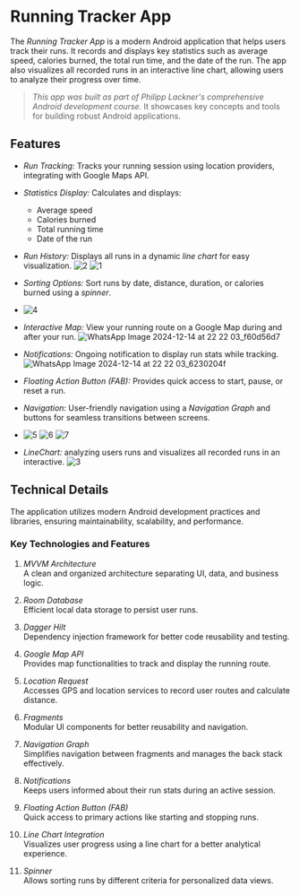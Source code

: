 # Running Tracker App

The *Running Tracker App* is a modern Android application that helps users track their runs. It records and displays key statistics such as average speed, calories burned, the total run time, and the date of the run. The app also visualizes all recorded runs in an interactive line chart, allowing users to analyze their progress over time.

> *This app was built as part of Philipp Lackner's comprehensive Android development course.* It showcases key concepts and tools for building robust Android applications.

## Features

- *Run Tracking:* Tracks your running session using location providers, integrating with Google Maps API.
- *Statistics Display:* Calculates and displays:
  - Average speed
  - Calories burned
  - Total running time
  - Date of the run
- *Run History:* Displays all runs in a dynamic *line chart* for easy visualization.
  ![2](https://github.com/user-attachments/assets/2011b64b-d033-4113-8f1e-7f7ae9860d5f)
![1](https://github.com/user-attachments/assets/8ff2199c-cfc2-4990-b2da-29b5394946ca)
- *Sorting Options:* Sort runs by date, distance, duration, or calories burned using a *spinner*.
- ![4](https://github.com/user-attachments/assets/20661407-d209-4076-b0ce-e0e12118346a)
- *Interactive Map:* View your running route on a Google Map during and after your run.
 ![WhatsApp Image 2024-12-14 at 22 22 03_f60d56d7](https://github.com/user-attachments/assets/59009b8a-f612-44c8-9859-d02d6fa1ce6a)
- *Notifications:* Ongoing notification to display run stats while tracking.
  ![WhatsApp Image 2024-12-14 at 22 22 03_6230204f](https://github.com/user-attachments/assets/a83b5a91-d7f3-40ab-8673-e410f4948e45)
- *Floating Action Button (FAB):* Provides quick access to start, pause, or reset a run.
- *Navigation:* User-friendly navigation using a *Navigation Graph* and buttons for seamless transitions between screens.
- ![5](https://github.com/user-attachments/assets/fafb079d-4230-4bf0-b80b-8763fff6a687)
![6](https://github.com/user-attachments/assets/9c87a477-0524-4b6f-bbe0-4c30ba0eda74)
![7](https://github.com/user-attachments/assets/7d358f08-c69e-420e-97d1-8f8d1b7b5698)

- *LineChart:* analyzing users runs and visualizes all recorded runs in an interactive.
![3](https://github.com/user-attachments/assets/a9eb233b-e292-4c8e-a525-6e6153d5e3fa)


## Technical Details

The application utilizes modern Android development practices and libraries, ensuring maintainability, scalability, and performance.

### Key Technologies and Features

1. *MVVM Architecture*  
   A clean and organized architecture separating UI, data, and business logic.

2. *Room Database*  
   Efficient local data storage to persist user runs.

3. *Dagger Hilt*  
   Dependency injection framework for better code reusability and testing.

4. *Google Map API*  
   Provides map functionalities to track and display the running route.

5. *Location Request*  
   Accesses GPS and location services to record user routes and calculate distance.

6. *Fragments*  
   Modular UI components for better reusability and navigation.

7. *Navigation Graph*  
   Simplifies navigation between fragments and manages the back stack effectively.

8. *Notifications*  
   Keeps users informed about their run stats during an active session.

9. *Floating Action Button (FAB)*  
   Quick access to primary actions like starting and stopping runs.

10. *Line Chart Integration*  
    Visualizes user progress using a line chart for a better analytical experience.

11. *Spinner*  
    Allows sorting runs by different criteria for personalized data views.
